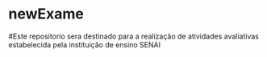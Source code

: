 # newExame
#Este repositorio sera destinado para a realização de atividades avaliativas estabelecida pela instituição de ensino SENAI
